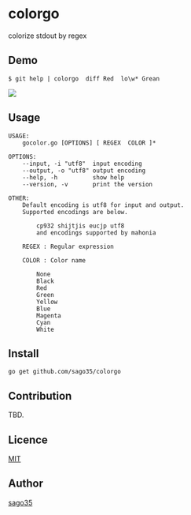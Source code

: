 # colorgo
colorize stdout by regex

## Demo

    $ git help | colorgo  diff Red  lo\w* Grean

![](https://raw.githubusercontent.com/wiki/sago35/colorgo/images/demo.png)

## Usage

```
USAGE:
    gocolor.go [OPTIONS] [ REGEX  COLOR ]*

OPTIONS:
    --input, -i "utf8"  input encoding
    --output, -o "utf8" output encoding
    --help, -h          show help
    --version, -v       print the version

OTHER:
    Default encoding is utf8 for input and output.
    Supported encodings are below.

        cp932 shijtjis eucjp utf8
        and encodings supported by mahonia

    REGEX : Regular expression

    COLOR : Color name

        None
        Black
        Red
        Green
        Yellow
        Blue
        Magenta
        Cyan
        White
```

## Install

    go get github.com/sago35/colorgo

## Contribution

TBD.

## Licence

[MIT](http://opensource.org/licenses/mit-license.php)

## Author

[sago35](https://github.com/sago35)
